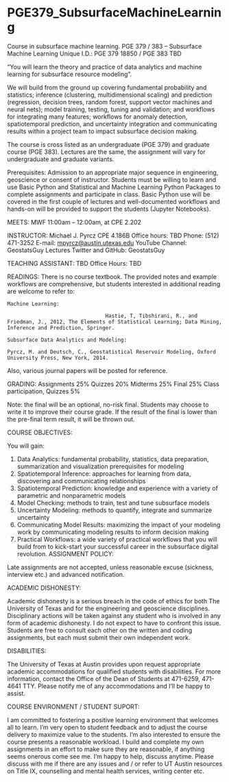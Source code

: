 # PGE379_SubsurfaceMachineLearning
Course in subsurface machine learning.
PGE 379 / 383 – Subsurface Machine Learning
Unique I.D.: PGE 379 18850 / PGE 383 TBD 

“You will learn the theory and practice of data analytics and machine learning for subsurface resource modeling”.

We will build from the ground up covering fundamental probability and statistics; inference (clustering, multidimensional scaling) and prediction (regression, decision trees, random forest, support vector machines and neural nets); model training, testing, tuning and validation; and workflows for integrating many features; workflows for anomaly detection, spatiotemporal prediction, and uncertainty integration and communicating results within a project team to impact subsurface decision making.

The course is cross listed as an undergraduate (PGE 379) and graduate course (PGE 383).  Lectures are the same, the assignment will vary for undergraduate and graduate variants.  

Prerequisites: Admission to an appropriate major sequence in engineering, geoscience or consent of instructor.  Students must be willing to learn and use Basic Python and Statistical and Machine Learning Python Packages to complete assignments and participate in class.  Basic Python use will be covered in the first couple of lectures and well-documented workflows and hands-on will be provided to support the students (Jupyter Notebooks).  


MEETS:			MWF 11:00am – 12:00am, at CPE 2.202

INSTRUCTOR:			Michael J. Pyrcz
			CPE 4.186B
			Office hours: TBD
			Phone: (512) 471-3252
			E-mail:  mpyrcz@austin.utexas.edu
 			YouTube Channel: GeostatsGuy Lectures
			Twitter and GitHub: GeostatsGuy

TEACHING ASSISTANT:		TBD
					Office Hours: TBD






READINGS:	There is no course textbook. The provided notes and example workflows are comprehensive, but students interested in additional reading are welcome to refer to:

	Machine Learning:

                                    Hastie, T, Tibshirani, R., and Friedman, J., 2012, The Elements of Statistical Learning; Data Mining, Inference and Prediction, Springer.

	Subsurface Data Analytics and Modeling:

	Pyrcz, M. and Deutsch, C., Geostatistical Reservoir Modeling, Oxford University Press, New York, 2014.
	
Also, various journal papers will be posted for reference.  	

GRADING:		Assignments				25%
			Quizzes      				20%
			Midterms				25%
			Final 					25%
			Class participation, Quizzes		5%
		
Note: the final will be an optional, no-risk final.  Students may choose to write it to improve their course grade.  If the result of the final is lower than the pre-final term result, it will be thrown out.

COURSE OBJECTIVES:

You will gain:

1.	Data Analytics: fundamental probability, statistics, data preparation, summarization and visualization prerequisites for modeling
2.	Spatiotemporal Inference: approaches for learning from data, discovering and communicating relationships 
3.	Spatiotemporal Prediction: knowledge and experience with a variety of parametric and nonparametric models 
4.	Model Checking: methods to train, test and tune subsurface models
5.	Uncertainty Modeling: methods to quantify, integrate and summarize uncertainty 
6.	Communicating Model Results: maximizing the impact of your modeling work by communicating modeling results to inform decision making
7.	Practical Workflows: a wide variety of practical workflows that you will build from to kick-start your successful career in the subsurface digital revolution.
ASSIGNMENT POLICY:

Late assignments are not accepted, unless reasonable excuse (sickness, interview etc.) and advanced notification. 


ACADEMIC DISHONESTY:

Academic dishonesty is a serious breach in the code of ethics for both The University of Texas and for the engineering and geoscience disciplines.  Disciplinary actions will be taken against any student who is involved in any form of academic dishonesty.  I do not expect to have to confront this issue.  Students are free to consult each other on the written and coding assignments, but each must submit their own independent work.

DISABILITIES:	

The University of Texas at Austin provides upon request appropriate academic accommodations for qualified students with disabilities. For more information, contact the Office of the Dean of Students at 471-6259, 471-4641 TTY.  Please notify me of any accommodations and I’ll be happy to assist.


COURSE ENVIRONMENT / STUDENT SUPORT:

I am committed to fostering a positive learning environment that welcomes all to learn. I’m very open to student feedback and to adjust the course delivery to maximize value to the students. I’m also interested to ensure the course presents a reasonable workload. I build and complete my own assignments in an effort to make sure they are reasonable, if anything seems onerous come see me. I’m happy to help, discuss anytime. Please discuss with me if there are any issues and / or refer to UT Austin resources on Title IX, counselling and mental health services, writing center etc.


